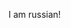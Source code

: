 I am russian!
<!---
whitestrat/whitestrat is a ✨ special ✨ repository because its `README.md` (this file) appears on your GitHub profile.
You can click the Preview link to take a look at your changes.
--->
